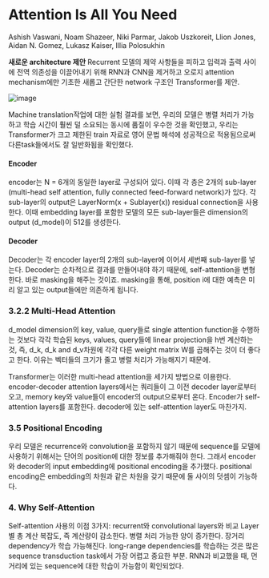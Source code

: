 # Attention Is All You Need

Ashish Vaswani, Noam Shazeer, Niki Parmar, Jakob Uszkoreit, Llion Jones, Aidan N. Gomez, Lukasz Kaiser, Illia Polosukhin
 
**새로운 architecture 제안**
Recurrent 모델의 제약 사항들을 피하고 입력과 출력 사이에 전역 의존성을 이끌어내기 위해 RNN과 CNN을 제거하고 오로지 attention mechanism에만 기초한 새롭고 간단한 network 구조인 Transformer를 제안. 

![image](https://user-images.githubusercontent.com/68283760/115333585-e316e800-a1d4-11eb-95c9-fe0b44a5ed2b.png)

Machine translation작업에 대한 실험 결과를 보면, 우리의 모델은 병렬 처리가 가능하고 학습 시간이 훨씬 덜 소요되는 동시에 품질이 우수한 것을 확인했고, 우리는 Transformer가 크고 제한된 train 자료로 영어 문법 해석에 성공적으로 적용됨으로써 다른task들에서도 잘 일반화됨을 확인했다.

#### Encoder
encoder는 N = 6개의 동일한 layer로 구성되어 있다. 이때 각 층은 2개의 sub-layer (multi-head self attention, fully connected feed-forward network)가 있다. 각 sub-layer의 output은 LayerNorm(x + Sublayer(x)) residual connection을 사용한다. 이때 embedding layer를 포함한 모델의 모든 sub-layer들은 dimension의 output (d_model)이 512를 생성한다.
#### Decoder
Decoder는 각 encoder layer의 2개의 sub-layer에 이어서 세번째 sub-layer를 넣는다. Decoder는 순차적으로 결과를 만들어내야 하기 때문에, self-attention을 변형한다. 바로 masking을 해주는 것이죠. masking을 통해, position i에 대한 예측은 미리 알고 있는 output들에만 의존하게 됩니다. 

### 3.2.2 Multi-Head Attention
d_model dimension의 key, value, query들로 single attention function을 수행하는 것보다 각각 학습된 keys, values, query들에 linear projection을 h번 계산하는 것, 즉, d_k, d_k and d_v차원에 각각 다른 weight matrix W를 곱해주는 것이 더 좋다고 한다. 이유는 벡터들의 크기가 줄고 병렬 처리가 가능해지기 때문에. 
 
Transformer는 이러한 multi-head attention을 세가지 방법으로 이용한다.
	encoder-decoder attention layers에서는 쿼리들이 그 이전 decoder layer로부터 오고, memory key와 value들이 encoder의 output으로부터 온다.
	Encoder가 self-attention layers를 포함한다. 
	decoder에 있는 self-attention layer도 마찬가지.

### 3.5 Positional Encoding
우리 모델은 recurrence와 convolution을 포함하지 않기 때문에 sequence를 모델에 사용하기 위해서는 단어의 position에 대한 정보를 추가해줘야 한다. 그래서 encoder와 decoder의 input embedding에 positional encoding을 추가했다. positional encoding은 embedding의 차원과 같은 차원을 갖기 때문에 둘 사이의 덧셈이 가능하다.

### 4. Why Self-Attention
Self-attention 사용의 이점 3가지: recurrent와 convolutional layers와 비교
	Layer 별 총 계산 복잡도, 즉 계산량이 감소한다. 
	병렬 처리 가능한 양이 증가한다. 
	장거리 dependency가 학습 가능해진다. long-range dependencies를 학습하는 것은 많은 sequence transduction task에서 가장 어렵고 중요한 부분. RNN과 비교했을 때, 먼 거리에 있는 sequence에 대한 학습이 가능함이 확인되었다. 
